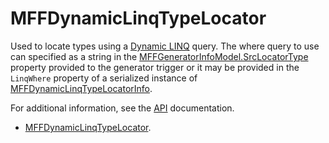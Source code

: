 # MFFDynamicLinqTypeLocator

Used to locate types using a [Dynamic LINQ](https://dynamic-linq.net/overview) query. The where query to use can specified as a string in the [MFFGeneratorInfoModel.SrcLocatorType](../../api/MavFiFoundation.SourceGenerators.Models.MFFGeneratorInfoModel.yml#MavFiFoundation_SourceGenerators_Models_MFFGeneratorInfoModel_SrcLocatorType) property provided to the generator trigger or it may be provided in the `LinqWhere` property of a serialized instance of [MFFDynamicLinqTypeLocatorInfo](../../api/MavFiFoundation.SourceGenerators.Models.MFFDynamicLinqTypeLocatorInfo.yml).

For additional information, see the [API](../../api/MavFiFoundation.SourceGenerators.TypeLocators.MFFDynamicLinqTypeLocator.yml) documentation.

- [MFFDynamicLinqTypeLocator](../../api/MavFiFoundation.SourceGenerators.TypeLocators.MFFDynamicLinqTypeLocator.yml).
